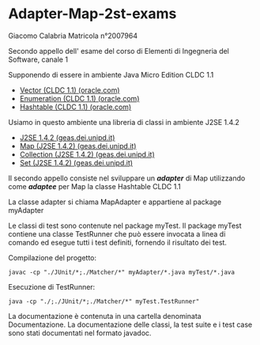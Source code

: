 # Adapter-Map-2st-exams

Giacomo Calabria           	Matricola n°2007964

Secondo appello dell' esame del corso di Elementi di Ingegneria del Software, canale 1

Supponendo di essere in ambiente Java Micro Edition CLDC 1.1

* [Vector (CLDC 1.1) (oracle.com)](https://docs.oracle.com/javame/config/cldc/ref-impl/cldc1.1/jsr139/java/util/Vector.html)
* [Enumeration (CLDC 1.1) (oracle.com)](https://docs.oracle.com/javame/config/cldc/ref-impl/cldc1.1/jsr139/java/util/Enumeration.html)
* [Hashtable (CLDC 1.1) (oracle.com)](https://docs.oracle.com/javame/config/cldc/ref-impl/cldc1.1/jsr139/java/util/Hashtable.html)

Usiamo in questo ambiente una libreria di classi in ambiente J2SE 1.4.2

* [J2SE 1.4.2 (geas.dei.unipd.it)](http://geas.dei.unipd.it/jdk1.4.2/docs/api/)
* [Map (J2SE 1.4.2) (geas.dei.unipd.it)](http://geas.dei.unipd.it/jdk1.4.2/docs/api/java/util/Map.html)
* [Collection (J2SE 1.4.2) (geas.dei.unipd.it)](https://www2.cs.duke.edu/csed/java/jdk1.4.2/docs/api/java/util/Collection.html)
* [Set (J2SE 1.4.2) (geas.dei.unipd.it)](http://geas.dei.unipd.it/jdk1.4.2/docs/api/java/util/Set.html)

Il secondo appello consiste nel sviluppare un ***adapter*** di Map utilizzando come ***adaptee*** per Map la classe Hashtable CLDC 1.1

La classe adapter si chiama MapAdapter e appartiene al package myAdapter

Le classi di test sono contenute nel package myTest. Il package myTest contiene una classe TestRunner che può essere invocata a linea di comando ed esegue tutti i test definiti, fornendo il risultato dei test. 


Compilazione del progetto:

    javac -cp "./JUnit/*;./Matcher/*" myAdapter/*.java myTest/*.java

Esecuzione di TestRunner:

    java -cp "./;./JUnit/*;./Matcher/*" myTest.TestRunner"


La documentazione è contenuta in una cartella denominata Documentazione. 
La documentazione delle classi, la test suite e i test case sono stati documentati nel formato javadoc.
